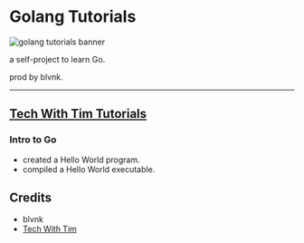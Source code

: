 # Golang Tutorials

![golang tutorials banner](https://imgur.com/bwDNJZq.png)

a self-project to learn Go.

prod by blvnk.

---

## [Tech With Tim Tutorials](https://www.youtube.com/playlist?list=PLzMcBGfZo4-mtY_SE3HuzQJzuj4VlUG0q)

### Intro to Go

- created a Hello World program.
- compiled a Hello World executable.

## Credits

- blvnk
- [Tech With Tim](https://www.youtube.com/channel/UC4JX40jDee_tINbkjycV4Sg)